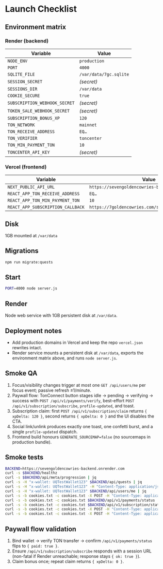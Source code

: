 # Launch Checklist

## Environment matrix

### Render (backend)

| Variable | Value |
| --- | --- |
| `NODE_ENV` | `production` |
| `PORT` | `4000` |
| `SQLITE_FILE` | `/var/data/7gc.sqlite` |
| `SESSION_SECRET` | _(secret)_ |
| `SESSIONS_DIR` | `/var/data` |
| `COOKIE_SECURE` | `true` |
| `SUBSCRIPTION_WEBHOOK_SECRET` | _(secret)_ |
| `TOKEN_SALE_WEBHOOK_SECRET` | _(secret)_ |
| `SUBSCRIPTION_BONUS_XP` | `120` |
| `TON_NETWORK` | `mainnet` |
| `TON_RECEIVE_ADDRESS` | `EQ…` |
| `TON_VERIFIER` | `toncenter` |
| `TON_MIN_PAYMENT_TON` | `10` |
| `TONCENTER_API_KEY` | _(secret)_ |

### Vercel (frontend)

| Variable | Value |
| --- | --- |
| `NEXT_PUBLIC_API_URL` | `https://sevengoldencowries-backend.onrender.com` |
| `REACT_APP_TON_RECEIVE_ADDRESS` | `EQ…` |
| `REACT_APP_TON_MIN_PAYMENT_TON` | `10` |
| `REACT_APP_SUBSCRIPTION_CALLBACK` | `https://7goldencowries.com/subscription/callback` |

## Disk

1GB mounted at `/var/data`

## Migrations

```bash
npm run migrate:quests
```

## Start

```bash
PORT=4000 node server.js
```

## Render

Node web service with 1GB persistent disk at `/var/data`.

## Deployment notes

- Add production domains in Vercel and keep the repo `vercel.json` rewrites intact.
- Render service mounts a persistent disk at `/var/data`, exports the environment matrix above, and runs `node server.js`.

## Smoke QA

1. Focus/visibility changes trigger at most one `GET /api/users/me` per focus event; passive refresh ≤1/minute.
2. Paywall flow: TonConnect button stages idle → pending → verifying → success with `POST /api/v1/payments/verify`, best-effort `POST /api/v1/subscription/subscribe`, `profile-updated`, and toast.
3. Subscription claim: first `POST /api/v1/subscription/claim` returns `{ xpDelta: 120 }`, second returns `{ xpDelta: 0 }` and the UI disables the CTA.
4. Social link/unlink produces exactly one toast, one confetti burst, and a single `profile-updated` dispatch.
5. Frontend build honours `GENERATE_SOURCEMAP=false` (no sourcemaps in production bundle).

## Smoke tests

```bash
BACKEND=https://sevengoldencowries-backend.onrender.com
curl -s $BACKEND/healthz
curl -s $BACKEND/api/meta/progression | jq
curl -s -H "x-wallet: UQTestWallet123" $BACKEND/api/quests | jq
curl -s -H "x-wallet: UQTestWallet123" -H "Content-Type: application/json" -d '{"questId":"join_telegram"}' $BACKEND/api/quests/claim | jq
curl -s -H "x-wallet: UQTestWallet123" $BACKEND/api/users/me | jq
curl -s -b cookies.txt -c cookies.txt -X POST -H "Content-Type: application/json" -d '{"wallet":"EQTestWallet123"}' $BACKEND/api/session/bind-wallet | jq
curl -s -b cookies.txt -c cookies.txt $BACKEND/api/v1/payments/status | jq
curl -s -b cookies.txt -c cookies.txt $BACKEND/api/v1/subscription/status | jq
curl -s -b cookies.txt -c cookies.txt -X POST -H "Content-Type: application/json" -d '{"txHash":"demo","comment":"7GC-SUB:demo"}' $BACKEND/api/v1/payments/verify | jq
curl -s -b cookies.txt -c cookies.txt -X POST -H "Content-Type: application/json" -d '{"tier":"Tier 1"}' $BACKEND/api/v1/subscription/subscribe | jq
```

## Paywall flow validation

1. Bind wallet → verify TON transfer → confirm `/api/v1/payments/status` flips to `{ paid: true }`.
2. Ensure `/api/v1/subscription/subscribe` responds with a session URL (non-fatal if Render unreachable; response stays `{ ok: true }`).
3. Claim bonus once; repeat claim returns `{ xpDelta: 0 }`.
